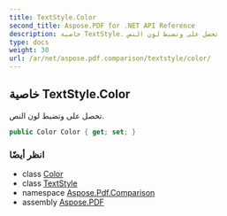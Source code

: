 ```yaml
---
title: TextStyle.Color
second_title: Aspose.PDF for .NET API Reference
description: خاصية TextStyle. تحصل على وتضبط لون النص
type: docs
weight: 30
url: /ar/net/aspose.pdf.comparison/textstyle/color/
---
```

## خاصية TextStyle.Color

تحصل على وتضبط لون النص.

```csharp
public Color Color { get; set; }
```

### انظر أيضًا

* class [Color](../../../aspose.pdf/color/)
* class [TextStyle](../)
* namespace [Aspose.Pdf.Comparison](../../../aspose.pdf.comparison/)
* assembly [Aspose.PDF](../../../)